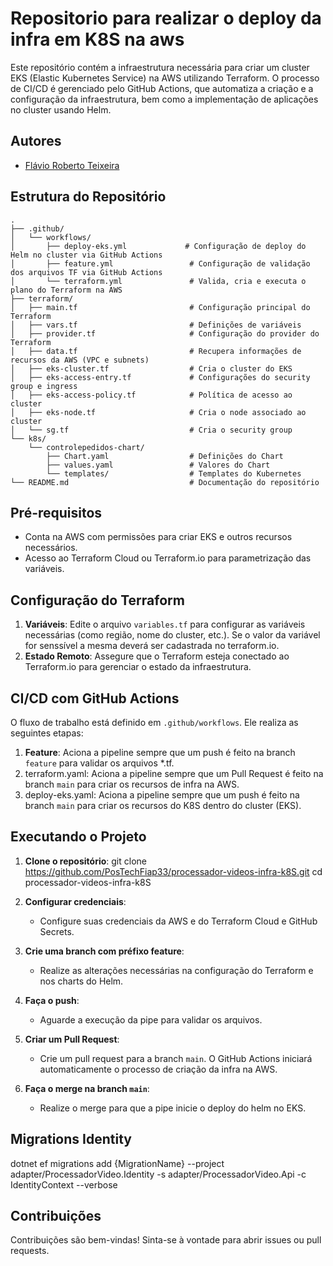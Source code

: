 # Repositorio para realizar o deploy da infra em K8S na aws

Este repositório contém a infraestrutura necessária para criar um cluster EKS (Elastic Kubernetes Service) na AWS utilizando Terraform. O processo de CI/CD é gerenciado pelo GitHub Actions, que automatiza a criação e a configuração da infraestrutura, bem como a implementação de aplicações no cluster usando Helm.

## Autores

- [Flávio Roberto Teixeira](https://github.com/FlavioRoberto)

## Estrutura do Repositório

```
.
├── .github/
│   └── workflows/
│       ├── deploy-eks.yml             # Configuração de deploy do Helm no cluster via GitHub Actions
│       ├── feature.yml                 # Configuração de validação dos arquivos TF via GitHub Actions
│       └── terraform.yml               # Valida, cria e executa o plano do Terraform na AWS
├── terraform/
│   ├── main.tf                         # Configuração principal do Terraform
│   ├── vars.tf                         # Definições de variáveis
│   ├── provider.tf                     # Configuração do provider do Terraform
│   ├── data.tf                         # Recupera informações de recursos da AWS (VPC e subnets)
│   ├── eks-cluster.tf                  # Cria o cluster do EKS
│   ├── eks-access-entry.tf             # Configurações do security group e ingress
│   ├── eks-access-policy.tf            # Política de acesso ao cluster
│   ├── eks-node.tf                     # Cria o node associado ao cluster
│   └── sg.tf                           # Cria o security group
└── k8s/
    └── controlepedidos-chart/
        ├── Chart.yaml                  # Definições do Chart
        ├── values.yaml                 # Valores do Chart
        └── templates/                  # Templates do Kubernetes
└── README.md                           # Documentação do repositório
```


## Pré-requisitos

- Conta na AWS com permissões para criar EKS e outros recursos necessários.
- Acesso ao Terraform Cloud ou Terraform.io para parametrização das variáveis.

## Configuração do Terraform

1. **Variáveis**: Edite o arquivo `variables.tf` para configurar as variáveis necessárias (como região, nome do cluster, etc.). Se o valor da variável for senssível a mesma deverá ser cadastrada no terraform.io.
2. **Estado Remoto**: Assegure que o Terraform esteja conectado ao Terraform.io para gerenciar o estado da infraestrutura.

## CI/CD com GitHub Actions

O fluxo de trabalho está definido em `.github/workflows`. Ele realiza as seguintes etapas:

1. **Feature**: Aciona a pipeline sempre que um push é feito na branch `feature` para validar os arquivos *.tf.
2. terraform.yaml: Aciona a pipeline sempre que um Pull Request é feito na branch `main` para criar os recursos de infra na AWS.
3. deploy-eks.yaml: Aciona a pipeline sempre que um push é feito na branch `main` para criar os recursos do K8S dentro do cluster (EKS).


## Executando o Projeto

1. **Clone o repositório**:
   git clone https://github.com/PosTechFiap33/processador-videos-infra-k8S.git
   cd processador-videos-infra-k8S

2. **Configurar credenciais**:
   - Configure suas credenciais da AWS e do Terraform Cloud e GitHub Secrets.

3. **Crie uma branch com préfixo feature**:
   - Realize as alterações necessárias na configuração do Terraform e nos charts do Helm.

4. **Faça o push**:
   - Aguarde a execução da pipe para validar os arquivos.

5. **Criar um Pull Request**:
   - Crie um pull request para a branch `main`. O GitHub Actions iniciará automaticamente o processo de criação da infra na AWS.

6. **Faça o merge na branch `main`**:
   - Realize o merge para que a pipe inicie o deploy do helm no EKS.


## Migrations Identity

dotnet ef migrations add {MigrationName} --project adapter/ProcessadorVideo.Identity -s adapter/ProcessadorVideo.Api -c IdentityContext --verbose

## Contribuições

Contribuições são bem-vindas! Sinta-se à vontade para abrir issues ou pull requests.

